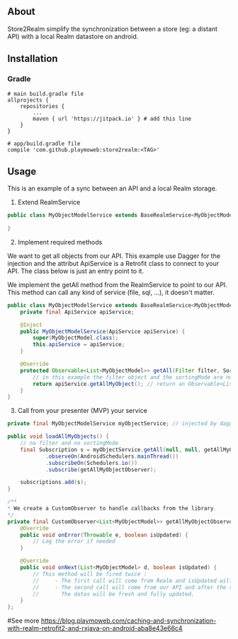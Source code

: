## About

Store2Realm simplify the synchronization between a store (eg: a distant API) with a local Realm datastore on android.

## Installation

### Gradle

```
# main build.gradle file
allprojects {
    repositories {
        ...
        maven { url 'https://jitpack.io' } # add this line
    }
}
```

```
# app/build.gradle file
compile 'com.github.playmoweb:store2realm:<TAG>'
```


## Usage

This is an example of a sync between an API and a local Realm storage.


1. Extend RealmService<T>


```java
public class MyObjectModelService extends BaseRealmService<MyObjectModel> {
    
}
```

2. Implement required methods


We want to get all objects from our API. 
This example use Dagger for the injection and the attribut ApiService is a Retrofit class to connect to your API. The class below is just an entry point to it.

We implement the getAll method from the RealmService to point to our API. This method can call any kind of service (file, sql, ...), it doesn't matter.

```java
public class MyObjectModelService extends BaseRealmService<MyObjectModel> {
    private final ApiService apiService;

    @Inject
    public MyObjectModelService(ApiService apiService) {
        super(MyObjectModel.class);
        this.apiService = apiService;
    }

    @Override
    protected Observable<List<MyObjectModel>> getAll(Filter filter, SortingMode sortingMode) {
        // in this example the filter object and the sortingMode are not used
        return apiService.getAllMyObject(); // return an Observable<List<MyObjectModel>>
    }
}
```

3. Call from your presenter (MVP) your service

```java
private final MyObjectModelService myObjectService; // injected by dagger in the constructor

public void loadAllMyObjects() {
    // no filter and no sortingMode
    final Subscription s = myObjectService.getAll(null, null, getAllMyObjectObserver)
            .observeOn(AndroidSchedulers.mainThread())
            .subscribeOn(Schedulers.io())
            .subscribe(getAllMyObjectObserver);

    subscriptions.add(s);
}

/**
* We create a CustomObserver to handle callbacks from the library.
*/
private final CustomObserver<List<MyObjectModel>> getAllMyObjectObserver = new CustomObserver<List<MyObjectModel>>() {
    @Override
    public void onError(Throwable e, boolean isUpdated) {
        // Log the error if needed
    }

    @Override
    public void onNext(List<MyObjectModel> d, boolean isUpdated) {
        // This method will be fired twice :
        //     - The first call will come from Realm and isUpdated will be false
        //     - The second call will come from our API and after the sync with Realm.
        //       The datas will be fresh and fully updated. 
    }
};
````

#See more https://blog.playmoweb.com/caching-and-synchronization-with-realm-retrofit2-and-rxjava-on-android-aba8e43e66c4
